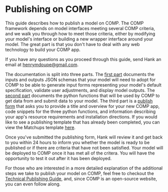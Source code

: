 # Publishing on COMP

This guide describes how to publish a model on COMP. The COMP framework depends on model interfaces meeting several COMP criteria, and we walk you through how to meet those criteria, either by modifying your model's interface or building a new wrapper interface around your model. The great part is that you don't have to deal with any web technology to build your COMP app.

If you have any questions as you proceed through this guide, send Hank an email at henrymdoupe@gmail.com.

The documentation is split into three parts. The [first part](IOSCHEMA.md) documents the inputs and outputs JSON schemas that your model will need to adopt for COMP to be able to generate input forms representing your model's default specification, validate user adjustments, and display model outputs. The [second part](ENDPOINTS.md) documents the python functions that will be used by COMP to get data from and submit data to your model. The third part is a [publish form](https://www.compmodels.com/publish) that asks you to provide a title and overview for your new COMP app, code snippets for the three python functions, and information describing your app's resource requirements and installation directions. If you would like to see a publishing template that has already been completed, you can view the Matchups template [here](https://www.compmodels.com/hdoupe/Matchups/detail).

Once you've submitted the publishing form, Hank will review it and get back to you within 24 hours to inform you whether the model is ready to be published or if there are criteria that have not been satisfied. Your model will be deployed to COMP once it has met all of the critera. You will have the opportunity to test it out after it has been deployed.

For those who are interested in a more detailed explanation of the additional steps we  take to publish your model on COMP, feel free to checkout the [Technical Publishing Guide](technical/TECHNICALPUBLISH.md), and, since COMP is an open-source website, you can even follow along.